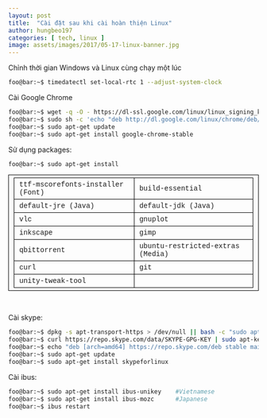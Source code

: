 ```yaml
---
layout: post
title:  "Cài đặt sau khi cài hoàn thiện Linux"
author: hungbeo197
categories: [ tech, linux ]
image: assets/images/2017/05-17-linux-banner.jpg
---
```

Chỉnh thời gian Windows và Linux cùng chạy một lúc
```bash
foo@bar:~$ timedatectl set-local-rtc 1 --adjust-system-clock
```

Cài Google Chrome
```bash
foo@bar:~$ wget -q -O - https://dl-ssl.google.com/linux/linux_signing_key.pub | sudo apt-key add -
foo@bar:~$ sudo sh -c 'echo "deb http://dl.google.com/linux/chrome/deb/ stable main" >> /etc/apt/sources.list.d/google.list'
foo@bar:~$ sudo apt-get update
foo@bar:~$ sudo apt-get install google-chrome-stable
```

Sử dụng packages:
```bash
foo@bar:~$ sudo apt-get install
```

<style>
.blder-tb {
    border: 1px solid black;
    padding: 5px 10px 5px 10px;
    font-family : "Consolas", "Courier New", Courier, monospace;
    font-size: 14px;
}
</style>
<table class="blder-tb">
    <tr class="blder-tb">
        <td class="blder-tb"> ttf-mscorefonts-installer (Font) </td>  <td class="blder-tb"> build-essential                  </td>
    </tr>
    <tr class="blder-tb">
        <td class="blder-tb"> default-jre (Java)               </td>  <td class="blder-tb"> default-jdk (Java)               </td>
    </tr>
    <tr class="blder-tb">
        <td class="blder-tb"> vlc                              </td>  <td class="blder-tb"> gnuplot                          </td>
    </tr>
    <tr class="blder-tb">
        <td class="blder-tb"> inkscape                         </td>  <td class="blder-tb"> gimp                             </td>
    </tr>
    <tr class="blder-tb">
        <td class="blder-tb"> qbittorrent                      </td>  <td class="blder-tb"> ubuntu-restricted-extras (Media) </td>
    </tr>
    <tr class="blder-tb">
        <td class="blder-tb"> curl                             </td>  <td class="blder-tb"> git                              </td>
    </tr>
    <tr class="blder-tb">
        <td class="blder-tb"> unity-tweak-tool                 </td>  <td class="blder-tb">                                  </td>
    </tr>
</table>
<br>

Cài skype:
```bash
foo@bar:~$ dpkg -s apt-transport-https > /dev/null || bash -c "sudo apt-get update; sudo apt-get install apt-transport-https -y"
foo@bar:~$ curl https://repo.skype.com/data/SKYPE-GPG-KEY | sudo apt-key add -
foo@bar:~$ echo "deb [arch=amd64] https://repo.skype.com/deb stable main" | sudo tee /etc/apt/sources.list.d/skype-stable.list
foo@bar:~$ sudo apt-get update
foo@bar:~$ sudo apt-get install skypeforlinux
```

Cài ibus:
```bash
foo@bar:~$ sudo apt-get install ibus-unikey    #Vietnamese
foo@bar:~$ sudo apt-get install ibus-mozc      #Japanese
foo@bar:~$ ibus restart
```